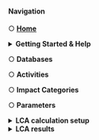 #### Navigation
<!--
Design format:
- Items are nested by topic.
- Bolded links are pages (files), other links are sections in files 
-->

○ [**Home**](./Home.md)

<details><summary><b>Getting Started & Help</b></summary>

- [Installation Guide](./Getting_Started.md#installation-guide)
- [First steps](./Getting_Started.md#installation-guide)
- [Need Help?](./Getting_Started.md#need-help)
</details>

○ **Databases**

○ **Activities**

○ **Impact Categories**

○ **Parameters**

<details><summary><b>LCA calculation setup</b></summary>

- **Scenarios**
</details>

<details><summary><b>LCA results</b></summary>

- Overview
- Contribution Analysis results
- Sankey
- [**Monte Carlo Simulation**](./Monte-Carlo-Simulation.md)
- [**Global Sensitivity Analysis**](./Global-Sensitivity-Analysis.md)
</details>